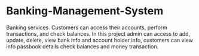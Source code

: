 # Banking-Management-System
Banking services. Customers can access their accounts, perform transactions, and check balances. In  this project admin can access to add, update, delete, view bank info and account holder info, customers  can view info passbook details check balances and money transaction.
